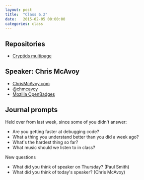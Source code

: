 ```yaml
---
layout: post
title:  "Class 6.2"
date:   2015-02-05 00:00:00
categories: class
---
```


## Repositories

* [Cryptids multipage](https://github.com/tsl-html-css/cryptids-multipage)

## Speaker: Chris McAvoy

* [ChrisMcAvoy.com](http://chrismcavoy.org/)
* [@chmcavoy](https://twitter.com/chmcavoy)
* [Mozilla OpenBadges](http://openbadges.org/)

## Journal prompts

Held over from last week, since some of you didn't answer:

* Are you getting faster at debugging code?
* What a thing you understand better than you did a week ago?
* What's the hardest thing so far?
* What music should we listen to in class?

New questions

* What did you think of speaker on Thursday? (Paul Smith)
* What did you think of today's speaker? (Chris McAvoy)
